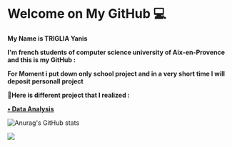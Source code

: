<h1>Welcome on My GitHub 💻</h1>
<strong>
My Name is TRIGLIA Yanis

I'm french students of computer science university of Aix-en-Provence and this is my GitHub :

For Moment i put down only school project and in a very short time I will deposit personall project

🚀Here is different project that I realized :
  
  
  <a href=https://github.com/Yanis-TRIGLIA/Meteo_Data_View>• Data Analysis </a>
</strong>



![Anurag's GitHub stats](https://github-readme-stats.vercel.app/api?username=Yanis-TRIGLIA&theme=vision-friendly-dark&show_icons=true)

<a href="https://github.com/shravanatirtha">
  <img align="center" src="https://github-readme-stats.vercel.app/api/top-langs/?username=Yanis-TRIGLIA&theme=vision-friendly-dark&langs_count=6)" />
</a>
